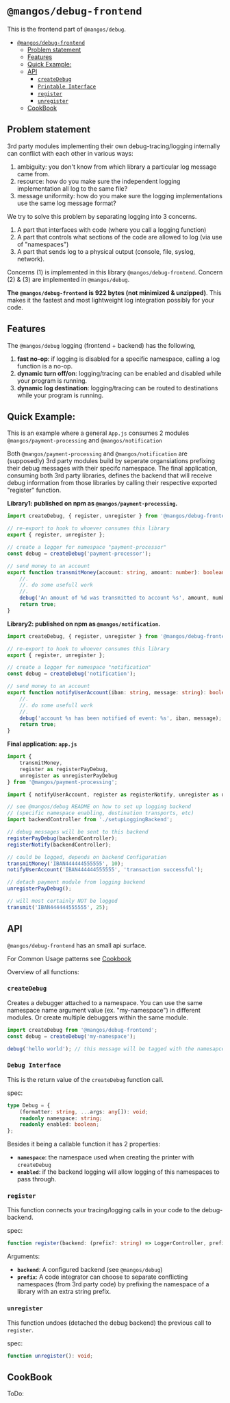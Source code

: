 # `@mangos/debug-frontend`

This is the frontend part of `@mangos/debug`.

-   [`@mangos/debug-frontend`](#mangosdebug-frontend)
    -   [Problem statement](#problem-statement)
    -   [Features](#features)
    -   [Quick Example:](#quick-example)
    -   [API](#api)
        -   [`createDebug`](#createdebug)
        -   [`Printable Interface`](#printable-interface)
        -   [`register`](#register)
        -   [`unregister`](#unregister)
    -   [CookBook](#cookbook)

## Problem statement

3rd party modules implementing their own debug-tracing/logging internally can conflict with each other in various ways:

1. ambiguity: you don't know from which library a particular log message came from.
2. resource: how do you make sure the independent logging implementation all log to the same file?
3. message uniformity: how do you make sure the logging implementations use the same log message format?

We try to solve this problem by separating logging into 3 concerns.

1. A part that interfaces with code (where you call a logging function)
2. A part that controls what sections of the code are allowed to log (via use of "namespaces")
3. A part that sends log to a physical output (console, file, syslog, network).

Concerns (1) is implemented in this library `@mangos/debug-frontend`.
Concern (2) & (3) are implemented in `@mangos/debug`.

**The `@mangos/debug-frontend` is 922 bytes (not minimized & unzipped)**. This makes it the fastest and most lightweight log integration possibly for your code.

## Features

The `@mangos/debug` logging (frontend + backend) has the following,

1. **fast no-op**: if logging is disabled for a specific namespace, calling a log function is a no-op.
2. **dynamic turn off/on**: logging/tracing can be enabled and disabled while your program is running.
3. **dynamic log destination**: logging/tracing can be routed to destinations while your program is running.

## Quick Example:

This is an example where a general `App.js` consumes 2 modules `@mangos/payment-processing` and `@mangos/notification`

Both `@mangos/payment-processing` and `@mangos/notification` are (supposedly) 3rd party modules build by seperate organsiations prefixing their debug messages with their specifc namespace. The final application, consuming both 3rd party libraries, defines the backend that will receive debug information from those libraries by calling their respective exported "register" function.

**Library1: published on npm as `@mangos/payment-processing`.**

```typescript
import createDebug, { register, unregister } from '@mangos/debug-frontend';

// re-export to hook to whoever consumes this library
export { register, unregister };

// create a logger for namespace "payment-processor"
const debug = createDebug('payment-processor');

// send money to an account
export function transmitMoney(account: string, amount: number): boolean {
    //.
    //. do some usefull work
    //.
    debug('An amount of %d was transmitted to account %s', amount, number);
    return true;
}
```

**Library2: published on npm as `@mangos/notification`.**

```typescript
import createDebug, { register, unregister } from '@mangos/debug-frontend';

// re-export to hook to whoever consumes this library
export { register, unregister };

// create a logger for namespace "notification"
const debug = createDebug('notification');

// send money to an account
export function notifyUserAccount(iban: string, message: string): boolean {
    //.
    //. do some usefull work
    //.
    debug('account %s has been notified of event: %s', iban, message);
    return true;
}
```

**Final application: `app.js`**

```typescript
import {
    transmitMoney,
    register as registerPayDebug,
    unregister as unregisterPayDebug
} from '@mangos/payment-processing';

import { notifyUserAccount, register as registerNotify, unregister as unregisterNotify } from '@mangos/debug-frontend';

// see @mangos/debug README on how to set up logging backend
// (specific namespace enabling, destination transports, etc)
import backendController from './setupLoggingBackend';

// debug messages will be sent to this backend
registerPayDebug(backendController);
registerNotify(backendController);

// could be logged, depends on backend Configuration
transmitMoney('IBAN444444555555', 10);
notifyUserAccount('IBAN444444555555', 'transaction successful');

// detach payment module from logging backend
unregisterPayDebug();

// will most certainly NOT be logged
transmit('IBAN444444555555', 25);
```

## API

`@mangos/debug-frontend` has an small api surface.

For Common Usage patterns see [Cookbook](#Cookbook)

Overview of all functions:

### `createDebug`

Creates a debugger attached to a namespace. You can use the same namespace name argument value (ex. "my-namespace") in different modules.
Or create multiple debuggers within the same module.

```typescript
import createDebug from '@mangos/debug-frontend';
const debug = createDebug('my-namespace');

debug('hello world'); // this message will be tagged with the namesapce "my-namespace"
```

### `Debug Interface`

This is the return value of the `createDebug` function call.

spec:

```typescript
type Debug = {
    (formatter: string, ...args: any[]): void;
    readonly namespace: string;
    readonly enabled: boolean;
};
```

Besides it being a callable function it has 2 properties:

-   **`namespace`**: the namespace used when creating the printer with `createDebug`
-   **`enabled`**: if the backend logging will allow logging of this namespaces to pass through.

### `register`

This function connects your tracing/logging calls in your code to the debug-backend.

spec:

```typescript
function register(backend: (prefix?: string) => LoggerController, prefix?: string): void;
```

Arguments:

-   **`backend`**: A configured backend (see `@mangos/debug`)
-   **`prefix`**: A code integrator can choose to separate conflicting namespaces (from 3rd party code) by prefixing the namespace of a library with an extra string prefix.

### `unregister`

This function undoes (detached the debug backend) the previous call to `register`.

spec:

```typescript
function unregister(): void;
```

## CookBook

ToDo:
